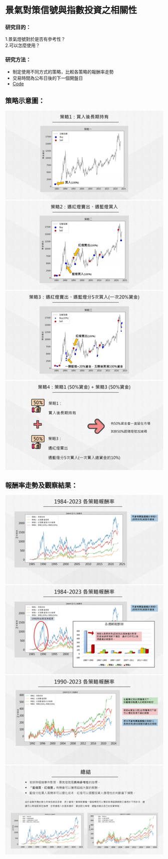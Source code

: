 # 景氣對策信號與指數投資之相關性

### 研究目的：
1.景氣燈號對於是否有參考性？  
2.可以怎麼使用？

### 研究方法：
- 制定使用不同方式的策略，比較各策略的報酬率走勢
- 交易時間為公布日後的下一個開盤日
- [Code](main.py "link")

## 策略示意圖：
![](img/Report_page-0010.jpg)
![](img/Report_page-0011.jpg)
![](img/Report_page-0012.jpg)
![](img/Report_page-0013.jpg)

## 報酬率走勢及觀察結果：
![](img/Report_page-0015.jpg)
![](img/Report_page-0016.jpg)
![](img/Report_page-0017.jpg)
![](img/Report_page-0018.jpg)

